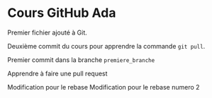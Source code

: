 # Cours GitHub Ada

Premier fichier ajouté à Git.

Deuxième commit du cours pour apprendre la commande `git pull`.

Premier commit dans la branche `premiere_branche`

Apprendre à faire une pull request

Modification pour le rebase
Modification pour le rebase numero 2